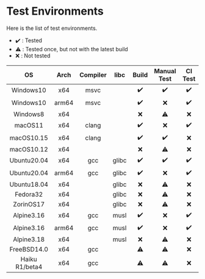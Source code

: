 # Test Environments

Here is the list of test environments.

-   :heavy_check_mark: : Tested
-   :warning: : Tested once, but not with the latest build
-   :x: : Not tested

| OS | Arch | Compiler | libc | Build | Manual Test | CI Test |
| :--: | :--: | :--: | :--: | :--: | :--: | :--: |
| Windows10 | x64 | msvc |  | :heavy_check_mark: | :heavy_check_mark: | :heavy_check_mark: |
| Windows10 | arm64 | msvc |  | :heavy_check_mark: | :x: | :heavy_check_mark: |
| Windows8 | x64 |  |  | :x: | :warning: | :x: |
| macOS11 | x64 | clang |  | :heavy_check_mark: | :x: | :heavy_check_mark: |
| macOS10.15 | x64 | clang |  | :heavy_check_mark: | :heavy_check_mark: | :x: |
| macOS10.12 | x64 |  |  | :x: | :warning: | :x: |
| Ubuntu20.04 | x64 | gcc | glibc | :heavy_check_mark: | :heavy_check_mark: | :heavy_check_mark: |
| Ubuntu20.04 | arm64 | gcc | glibc | :heavy_check_mark: | :x: | :heavy_check_mark: |
| Ubuntu18.04 | x64 |  | glibc | :x: | :warning: | :x: |
| Fedora32 | x64 |  | glibc | :x: | :warning: | :x: |
| ZorinOS17 | x64 |  | glibc | :x: | :warning: | :x: |
| Alpine3.16 | x64 | gcc | musl | :heavy_check_mark: | :x: | :heavy_check_mark: |
| Alpine3.16 | arm64 | gcc | musl | :heavy_check_mark: | :x: | :heavy_check_mark: |
| Alpine3.18 | x64 |  | musl | :x: | :warning: | :x: |
| FreeBSD14.0 | x64 | gcc | | :warning: | :warning: | :x: |
| Haiku R1/beta4 | x64 | gcc | | :warning: | :warning: | :x: |
